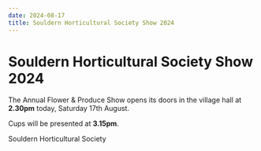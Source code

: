 ```yaml
---
date: 2024-08-17
title: Souldern Horticultural Society Show 2024
---
```


# Souldern Horticultural Society Show 2024


The Annual Flower & Produce Show opens its doors in the village hall at **2.30pm** today, Saturday 17th August.

Cups will be presented at **3.15pm**.

Souldern Horticultural Society
